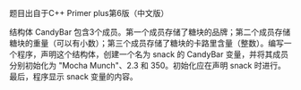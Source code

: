 题目出自于C++ Primer plus第6版（中文版）

结构体 CandyBar 包含3个成员。第一个成员存储了糖块的品牌；第二个成员存储糖块的重量（可以有小数）；第三个成员存储了糖块的卡路里含量（整数）。编写一个程序，声明这个结构体，创建一个名为 snack 的 CandyBar 变量，并将其成员分别初始化为 "Mocha Munch"、2.3 和 350。初始化应在声明 snack 时进行。最后，程序显示 snack 变量的内容。